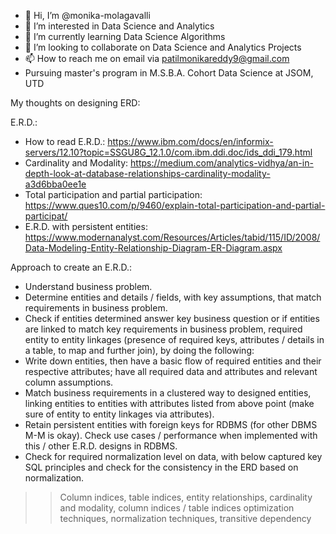 - 👋 Hi, I’m @monika-molagavalli
- 👀 I’m interested in Data Science and Analytics
- 🌱 I’m currently learning Data Science Algorithms
- 💞️ I’m looking to collaborate on Data Science and Analytics Projects
- 📫 How to reach me on email via patilmonikareddy9@gmail.com
- Pursuing master's program in M.S.B.A. Cohort Data Science at JSOM, UTD

<!---
monika-molagavalli/monika-molagavalli is a ✨ special ✨ repository because its `README.md` (this file) appears on your GitHub profile.
You can click the Preview link to take a look at your changes.
--->

My thoughts on designing ERD:

E.R.D.:
- How to read E.R.D.: https://www.ibm.com/docs/en/informix-servers/12.10?topic=SSGU8G_12.1.0/com.ibm.ddi.doc/ids_ddi_179.html
- Cardinality and Modality: https://medium.com/analytics-vidhya/an-in-depth-look-at-database-relationships-cardinality-modality-a3d6bba0ee1e
- Total participation and partial participation: https://www.ques10.com/p/9460/explain-total-participation-and-partial-participat/
- E.R.D. with persistent entities: https://www.modernanalyst.com/Resources/Articles/tabid/115/ID/2008/Data-Modeling-Entity-Relationship-Diagram-ER-Diagram.aspx


Approach to create an E.R.D.:
- Understand business problem.
- Determine entities and details / fields, with key assumptions, that match requirements in business problem.
- Check if entities determined answer key business question or if entities are linked to match key requirements in business problem, required entity to entity linkages (presence of required keys, attributes / details in a table, to map and further join), by doing the following:
- Write down entities, then have a basic flow of required entities and their respective attributes; have all required data and attributes and relevant column assumptions.
- Match business requirements in a clustered way to designed entities, linking entities to entities with attributes listed from above point (make sure of entity to entity linkages via attributes).
- Retain persistent entities with foreign keys for RDBMS (for other DBMS M-M is okay). Check use cases / performance when implemented with this / other E.R.D. designs in RDBMS.
- Check for required normalization level on data, with below captured key SQL principles and check for the consistency in the ERD based on normalization.
>> Column indices, table indices,
>> entity relationships, cardinality and modality, column indices / table indices
>> optimization techniques, normalization techniques, transitive dependency

